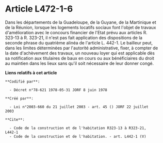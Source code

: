 # Article L472-1-6

Dans les départements de la Guadeloupe, de la Guyane, de la Martinique et de la Réunion, lorsque les logements locatifs
sociaux font l'objet de travaux d'amélioration avec le concours financier de l'Etat prévu aux articles R. 323-13 à R. 323-21,
il n'est pas fait application des dispositions de la seconde phrase du quatrième alinéa de l'article L. 442-1. Le bailleur
peut, dans les limites déterminées par l'autorité administrative, fixer, à compter de la date d'achèvement des travaux, un
nouveau loyer qui est applicable dès sa notification aux titulaires de baux en cours ou aux bénéficiaires du droit au
maintien dans les lieux sans qu'il soit nécessaire de leur donner congé.

**Liens relatifs à cet article**

	**Codifié par**:

	  - Décret n°78-621 1978-05-31 JORF 8 juin 1978

	**Créé par**:

	  - Loi n°2003-660 du 21 juillet 2003 - art. 45 () JORF 22 juillet 2003

	**Cite**:

	  - Code de la construction et de l'habitation R323-13 à R323-21, L442-1
	  - Code de la construction et de l'habitation. - art. L442-1 (V)
